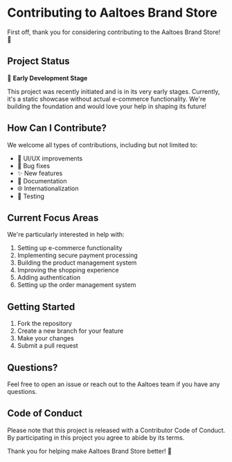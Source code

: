 # Contributing to Aaltoes Brand Store

First off, thank you for considering contributing to the Aaltoes Brand Store! 👋

## Project Status

🚧 **Early Development Stage**

This project was recently initiated and is in its very early stages. Currently, it's a static showcase without actual e-commerce functionality. We're building the foundation and would love your help in shaping its future!

## How Can I Contribute?

We welcome all types of contributions, including but not limited to:

- 🎨 UI/UX improvements
- 🔧 Bug fixes
- ✨ New features
- 📝 Documentation
- 🌐 Internationalization
- 🧪 Testing

## Current Focus Areas

We're particularly interested in help with:

1. Setting up e-commerce functionality
2. Implementing secure payment processing
3. Building the product management system
4. Improving the shopping experience
5. Adding authentication
6. Setting up the order management system

## Getting Started

1. Fork the repository
2. Create a new branch for your feature
3. Make your changes
4. Submit a pull request

## Questions?

Feel free to open an issue or reach out to the Aaltoes team if you have any questions.

## Code of Conduct

Please note that this project is released with a Contributor Code of Conduct. By participating in this project you agree to abide by its terms.

Thank you for helping make Aaltoes Brand Store better! 🙌 
